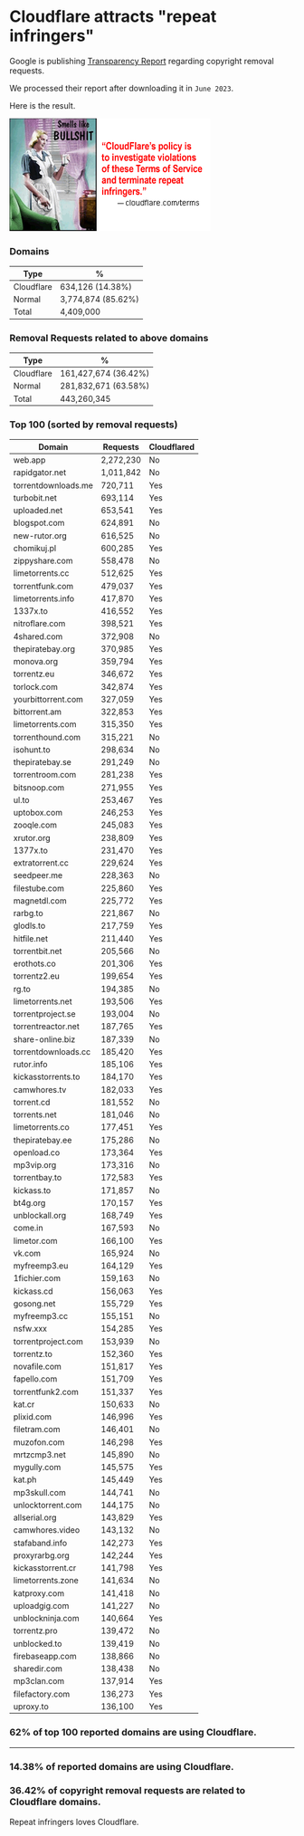 # Cloudflare attracts "repeat infringers"

Google is publishing [Transparency Report](https://transparencyreport.google.com/copyright/overview) regarding copyright removal requests.

We processed their report after downloading it in `June 2023`.

Here is the result.

![](../../image/smellslikebs.gif)


### Domains

| Type | % |
| --- | --- |
| Cloudflare | 634,126 (14.38%) |
| Normal | 3,774,874 (85.62%) |
| Total | 4,409,000 |


### Removal Requests related to above domains

| Type | % |
| --- | --- |
| Cloudflare | 161,427,674 (36.42%) |
| Normal | 281,832,671 (63.58%) |
| Total | 443,260,345 |


### Top 100 (sorted by removal requests)

| Domain | Requests | Cloudflared |
| --- | --- | --- |
| web.app | 2,272,230 | No |
| rapidgator.net | 1,011,842 | No |
| torrentdownloads.me | 720,711 | Yes |
| turbobit.net | 693,114 | Yes |
| uploaded.net | 653,541 | Yes |
| blogspot.com | 624,891 | No |
| new-rutor.org | 616,525 | No |
| chomikuj.pl | 600,285 | Yes |
| zippyshare.com | 558,478 | No |
| limetorrents.cc | 512,625 | Yes |
| torrentfunk.com | 479,037 | Yes |
| limetorrents.info | 417,870 | Yes |
| 1337x.to | 416,552 | Yes |
| nitroflare.com | 398,521 | Yes |
| 4shared.com | 372,908 | No |
| thepiratebay.org | 370,985 | Yes |
| monova.org | 359,794 | Yes |
| torrentz.eu | 346,672 | Yes |
| torlock.com | 342,874 | Yes |
| yourbittorrent.com | 327,059 | Yes |
| bittorrent.am | 322,853 | Yes |
| limetorrents.com | 315,350 | Yes |
| torrenthound.com | 315,221 | No |
| isohunt.to | 298,634 | No |
| thepiratebay.se | 291,249 | No |
| torrentroom.com | 281,238 | Yes |
| bitsnoop.com | 271,955 | Yes |
| ul.to | 253,467 | Yes |
| uptobox.com | 246,253 | Yes |
| zooqle.com | 245,083 | Yes |
| xrutor.org | 238,809 | Yes |
| 1377x.to | 231,470 | Yes |
| extratorrent.cc | 229,624 | Yes |
| seedpeer.me | 228,363 | No |
| filestube.com | 225,860 | Yes |
| magnetdl.com | 225,772 | Yes |
| rarbg.to | 221,867 | No |
| glodls.to | 217,759 | Yes |
| hitfile.net | 211,440 | Yes |
| torrentbit.net | 205,566 | No |
| erothots.co | 201,306 | Yes |
| torrentz2.eu | 199,654 | Yes |
| rg.to | 194,385 | No |
| limetorrents.net | 193,506 | Yes |
| torrentproject.se | 193,004 | No |
| torrentreactor.net | 187,765 | Yes |
| share-online.biz | 187,339 | No |
| torrentdownloads.cc | 185,420 | Yes |
| rutor.info | 185,106 | Yes |
| kickasstorrents.to | 184,170 | Yes |
| camwhores.tv | 182,033 | Yes |
| torrent.cd | 181,552 | No |
| torrents.net | 181,046 | No |
| limetorrents.co | 177,451 | Yes |
| thepiratebay.ee | 175,286 | No |
| openload.co | 173,364 | Yes |
| mp3vip.org | 173,316 | No |
| torrentbay.to | 172,583 | Yes |
| kickass.to | 171,857 | No |
| bt4g.org | 170,157 | Yes |
| unblockall.org | 168,749 | Yes |
| come.in | 167,593 | No |
| limetor.com | 166,100 | Yes |
| vk.com | 165,924 | No |
| myfreemp3.eu | 164,129 | Yes |
| 1fichier.com | 159,163 | No |
| kickass.cd | 156,063 | Yes |
| gosong.net | 155,729 | Yes |
| myfreemp3.cc | 155,151 | No |
| nsfw.xxx | 154,285 | Yes |
| torrentproject.com | 153,939 | No |
| torrentz.to | 152,360 | Yes |
| novafile.com | 151,817 | Yes |
| fapello.com | 151,709 | Yes |
| torrentfunk2.com | 151,337 | Yes |
| kat.cr | 150,633 | No |
| plixid.com | 146,996 | Yes |
| filetram.com | 146,401 | No |
| muzofon.com | 146,298 | Yes |
| mrtzcmp3.net | 145,890 | No |
| mygully.com | 145,575 | Yes |
| kat.ph | 145,449 | Yes |
| mp3skull.com | 144,741 | No |
| unlocktorrent.com | 144,175 | No |
| allserial.org | 143,829 | Yes |
| camwhores.video | 143,132 | No |
| stafaband.info | 142,273 | Yes |
| proxyrarbg.org | 142,244 | Yes |
| kickasstorrent.cr | 141,798 | Yes |
| limetorrents.zone | 141,634 | No |
| katproxy.com | 141,418 | No |
| uploadgig.com | 141,227 | No |
| unblockninja.com | 140,664 | Yes |
| torrentz.pro | 139,472 | No |
| unblocked.to | 139,419 | No |
| firebaseapp.com | 138,866 | No |
| sharedir.com | 138,438 | No |
| mp3clan.com | 137,914 | Yes |
| filefactory.com | 136,273 | Yes |
| uproxy.to | 136,100 | Yes |

### 62% of top 100 reported domains are using Cloudflare.


---

### 14.38% of reported domains are using Cloudflare.
### 36.42% of copyright removal requests are related to Cloudflare domains.

Repeat infringers loves Cloudflare.
